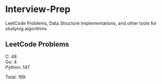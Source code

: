 # Interview-Prep
LeetCode Problems, Data Structure Implementations, and other tools for studying algorithms

## LeetCode Problems
C:      48<br/>
Go:     4<br/>
Python: 147<br/>

Total:  199

